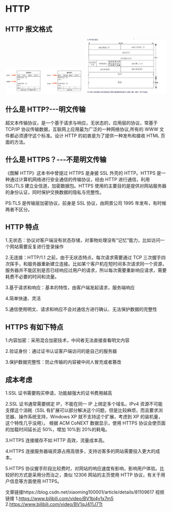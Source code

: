 # HTTP

## HTTP 报文格式

<img src="../image/报文.png" width="49%">

<img src="../image/TCP报文.jpg" width="50%" height="20%">

## 什么是 HTTP?---明文传输

超文本传输协议，是一个基于请求与响应，无状态的，应用层的协议，常基于 TCP/IP 协议传输数据，互联网上应用最为广泛的一种网络协议,所有的 WWW 文件都必须遵守这个标准。设计 HTTP 的初衷是为了提供一种发布和接收 HTML 页面的方法。

## 什么是 HTTPS？---不是明文传输

《图解 HTTP》这本书中曾提过 HTTPS 是身披 SSL 外壳的 HTTP。HTTPS 是一种通过计算机网络进行安全通信的传输协议，经由 HTTP 进行通信，利用 SSL/TLS 建立全信道，加密数据包。HTTPS 使用的主要目的是提供对网站服务器的身份认证，同时保护交换数据的隐私与完整性。

PS:TLS 是传输层加密协议，前身是 SSL 协议，由网景公司 1995 年发布，有时候两者不区分。

## HTTP 特点

1.无状态：协议对客户端没有状态存储，对事物处理没有“记忆”能力，比如访问一个网站需要反复进行登录操作

2.无连接：HTTP/1.1 之前，由于无状态特点，每次请求需要通过 TCP 三次握手四次挥手，和服务器重新建立连接。比如某个客户机在短时间多次请求同一个资源，服务器并不能区别是否已经响应过用户的请求，所以每次需要重新响应请求，需要耗费不必要的时间和流量。

3.基于请求和响应：基本的特性，由客户端发起请求，服务端响应

4.简单快速、灵活

5.通信使用明文、请求和响应不会对通信方进行确认、无法保护数据的完整性

## HTTPS 有如下特点

1.内容加密：采用混合加密技术，中间者无法直接查看明文内容

2.验证身份：通过证书认证客户端访问的是自己的服务器

3.保护数据完整性：防止传输的内容被中间人冒充或者篡改

## 成本考虑

1.SSL 证书需要购买申请，功能越强大的证书费用越高

2.SSL 证书通常需要绑定 IP，不能在同一 IP 上绑定多个域名，IPv4 资源不可能支撑这个消耗（SSL 有扩展可以部分解决这个问题，但是比较麻烦，而且要求浏览器、操作系统支持，Windows XP 就不支持这个扩展，考虑到 XP 的装机量，这个特性几乎没用）。
根据 ACM CoNEXT 数据显示，使用 HTTPS 协议会使页面的加载时间延长近 50%，增加 10%到 20%的耗电。

3.HTTPS 连接缓存不如 HTTP 高效，流量成本高。

4.HTTPS 连接服务器端资源占用高很多，支持访客多的网站需要投入更大的成本。

5.HTTPS 协议握手阶段比较费时，对网站的响应速度有影响，影响用户体验。比较好的方式是采用分而治之，类似 12306 网站的主页使用 HTTP 协议，有关于用户信息等方面使用 HTTPS。

文章链接https://blog.csdn.net/xiaoming100001/article/details/81109617
视频链接
1.https://www.bilibili.com/video/BV1bi4y1x7m5
2.https://www.bilibili.com/video/BV1qJ411J7Tt